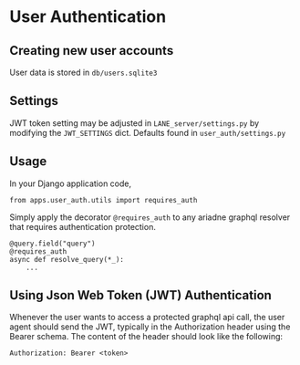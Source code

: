 # User Authentication

## Creating new user accounts

User data is stored in `db/users.sqlite3`

## Settings

JWT token setting may be adjusted in `LANE_server/settings.py` by modifying the `JWT_SETTINGS` dict. Defaults found in `user_auth/settings.py`

## Usage

In your Django application code,

```
from apps.user_auth.utils import requires_auth
```

Simply apply the decorator `@requires_auth` to any ariadne graphql resolver that requires authentication protection.

```
@query.field("query")
@requires_auth
async def resolve_query(*_):
    ...
```

## Using Json Web Token (JWT) Authentication

Whenever the user wants to access a protected graphql api call, the user agent should send the JWT, typically in the Authorization header using the Bearer schema. The content of the header should look like the following:

```
Authorization: Bearer <token>
```
